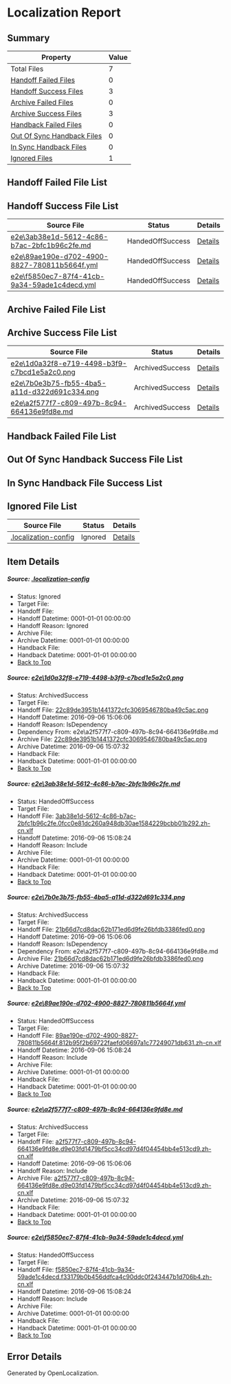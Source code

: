 # <a name='report-top'></a> Localization Report

## Summary
 Property | Value 
 -------- | ----- 
 Total Files | 7
[ Handoff Failed Files ](#handoff-failed-list)| 0
[ Handoff Success Files ](#handoff-success-list)| 3
[ Archive Failed Files ](#archive-failed-list)| 0
[ Archive Success Files ](#archive-success-list)| 3
[ Handback Failed Files ](#handback-failed-list)| 0
[ Out Of Sync Handback Files ](#outofsync-handback-success-list)| 0
[ In Sync Handback Files ](#insync-handback-success-list)| 0
[ Ignored Files ](#ignored-list)| 1

## <a name='handoff-failed-list'></a> Handoff Failed File List

## <a name='handoff-success-list'></a> Handoff Success File List
 Source File | Status | Details 
 ----------- | ------ | ------- 
 [e2e\3ab38e1d-5612-4c86-b7ac-2bfc1b96c2fe.md](https://github.com/OpenLocalizationTestOrg/ol-test0/blob/da80e4e7ef810b3dc8f8dc4e04626d904b669265/e2e/3ab38e1d-5612-4c86-b7ac-2bfc1b96c2fe.md) | HandedOffSuccess | [Details](#373cb1f89b4cd2fa530eab25c589e0c0b8b881ed2)
 [e2e\89ae190e-d702-4900-8827-780811b5664f.yml](https://github.com/OpenLocalizationTestOrg/ol-test0/blob/da80e4e7ef810b3dc8f8dc4e04626d904b669265/e2e/89ae190e-d702-4900-8827-780811b5664f.yml) | HandedOffSuccess | [Details](#140607fe43db0964737af47c6fddede852aba0544)
 [e2e\f5850ec7-87f4-41cb-9a34-59ade1c4decd.yml](https://github.com/OpenLocalizationTestOrg/ol-test0/blob/da80e4e7ef810b3dc8f8dc4e04626d904b669265/e2e/f5850ec7-87f4-41cb-9a34-59ade1c4decd.yml) | HandedOffSuccess | [Details](#c5eb4a3b8a1714e4a71102f6192174afa79422326)

## <a name='archive-failed-list'></a> Archive Failed File List

## <a name='archive-success-list'></a> Archive Success File List
 Source File | Status | Details 
 ----------- | ------ | ------- 
 [e2e\1d0a32f8-e719-4498-b3f9-c7bcd1e5a2c0.png](https://github.com/OpenLocalizationTestOrg/ol-test0/blob/056b972bce379331ad46e2de8a02dfde53647456/e2e/1d0a32f8-e719-4498-b3f9-c7bcd1e5a2c0.png) | ArchivedSuccess | [Details](#22c89de3951b1441372cfc3069546780ba49c5ac1)
 [e2e\7b0e3b75-fb55-4ba5-a11d-d322d691c334.png](https://github.com/OpenLocalizationTestOrg/ol-test0/blob/056b972bce379331ad46e2de8a02dfde53647456/e2e/7b0e3b75-fb55-4ba5-a11d-d322d691c334.png) | ArchivedSuccess | [Details](#21b66d7cd8dac62b171ed6d9fe26bfdb3386fed03)
 [e2e\a2f577f7-c809-497b-8c94-664136e9fd8e.md](https://github.com/OpenLocalizationTestOrg/ol-test0/blob/056b972bce379331ad46e2de8a02dfde53647456/e2e/a2f577f7-c809-497b-8c94-664136e9fd8e.md) | ArchivedSuccess | [Details](#8bea1d9936dbc04b7a9654620b169eb69517295e5)

## <a name='handback-failed-list'></a> Handback Failed File List

## <a name='outofsync-handback-success-list'></a> Out Of Sync Handback Success File List

## <a name='insync-handback-success-list'></a> In Sync Handback File Success List

## <a name='ignored-list'></a> Ignored File List
 Source File | Status | Details 
 ----------- | ------ | ------- 
 [.localization-config](https://github.com/OpenLocalizationTestOrg/ol-test0/blob/da80e4e7ef810b3dc8f8dc4e04626d904b669265/.localization-config) | Ignored | [Details](#3d4f252ac210baf56311d7e97dcc2db10974dbd20)

## Item Details
##### <a name='3d4f252ac210baf56311d7e97dcc2db10974dbd20'></a> Source: [.localization-config](https://github.com/OpenLocalizationTestOrg/ol-test0/blob/da80e4e7ef810b3dc8f8dc4e04626d904b669265/.localization-config)
* Status: Ignored
* Target File: 
* Handoff File: 
* Handoff Datetime: 0001-01-01 00:00:00
* Handoff Reason: Ignored
* Archive File: 
* Archive Datetime: 0001-01-01 00:00:00
* Handback File: 
* Handback Datetime: 0001-01-01 00:00:00
* [Back to Top](#report-top)

##### <a name='22c89de3951b1441372cfc3069546780ba49c5ac1'></a> Source: [e2e\1d0a32f8-e719-4498-b3f9-c7bcd1e5a2c0.png](https://github.com/OpenLocalizationTestOrg/ol-test0/blob/056b972bce379331ad46e2de8a02dfde53647456/e2e/1d0a32f8-e719-4498-b3f9-c7bcd1e5a2c0.png)
* Status: ArchivedSuccess
* Target File: 
* Handoff File: [22c89de3951b1441372cfc3069546780ba49c5ac.png](https://github.com/OpenLocalizationTestOrg/ol-test0-handoff/blob/b52f449f8936a722a48ef05fa2e9057b8f0e1dc7/ol-handoff/OpenLocalizationTestOrg/ol-test0-zhcn/ci/ht/22c89de3951b1441372cfc3069546780ba49c5ac.png)
* Handoff Datetime: 2016-09-06 15:06:06
* Handoff Reason: IsDependency
* Dependency From: e2e\a2f577f7-c809-497b-8c94-664136e9fd8e.md
* Archive File: [22c89de3951b1441372cfc3069546780ba49c5ac.png](https://github.com/OpenLocalizationTestOrg/ol-test0-handoff/blob/cba4fefd2b5426a0520ef7ea66916d37aa06e38f/ol-archive/OpenLocalizationTestOrg/ol-test0-zhcn/ci/ht/22c89de3951b1441372cfc3069546780ba49c5ac.png)
* Archive Datetime: 2016-09-06 15:07:32
* Handback File: 
* Handback Datetime: 0001-01-01 00:00:00
* [Back to Top](#report-top)

##### <a name='373cb1f89b4cd2fa530eab25c589e0c0b8b881ed2'></a> Source: [e2e\3ab38e1d-5612-4c86-b7ac-2bfc1b96c2fe.md](https://github.com/OpenLocalizationTestOrg/ol-test0/blob/da80e4e7ef810b3dc8f8dc4e04626d904b669265/e2e/3ab38e1d-5612-4c86-b7ac-2bfc1b96c2fe.md)
* Status: HandedOffSuccess
* Target File: 
* Handoff File: [3ab38e1d-5612-4c86-b7ac-2bfc1b96c2fe.0fcc0e81dc260a948db30ae1584229bcbb01b292.zh-cn.xlf](https://github.com/OpenLocalizationTestOrg/ol-test0-handoff/blob/a6339540a6c4b8337eea0c1b191a74f3908422c7/ol-handoff/OpenLocalizationTestOrg/ol-test0-zhcn/ci/ht/3ab38e1d-5612-4c86-b7ac-2bfc1b96c2fe.0fcc0e81dc260a948db30ae1584229bcbb01b292.zh-cn.xlf)
* Handoff Datetime: 2016-09-06 15:08:24
* Handoff Reason: Include
* Archive File: 
* Archive Datetime: 0001-01-01 00:00:00
* Handback File: 
* Handback Datetime: 0001-01-01 00:00:00
* [Back to Top](#report-top)

##### <a name='21b66d7cd8dac62b171ed6d9fe26bfdb3386fed03'></a> Source: [e2e\7b0e3b75-fb55-4ba5-a11d-d322d691c334.png](https://github.com/OpenLocalizationTestOrg/ol-test0/blob/056b972bce379331ad46e2de8a02dfde53647456/e2e/7b0e3b75-fb55-4ba5-a11d-d322d691c334.png)
* Status: ArchivedSuccess
* Target File: 
* Handoff File: [21b66d7cd8dac62b171ed6d9fe26bfdb3386fed0.png](https://github.com/OpenLocalizationTestOrg/ol-test0-handoff/blob/b52f449f8936a722a48ef05fa2e9057b8f0e1dc7/ol-handoff/OpenLocalizationTestOrg/ol-test0-zhcn/ci/ht/21b66d7cd8dac62b171ed6d9fe26bfdb3386fed0.png)
* Handoff Datetime: 2016-09-06 15:06:06
* Handoff Reason: IsDependency
* Dependency From: e2e\a2f577f7-c809-497b-8c94-664136e9fd8e.md
* Archive File: [21b66d7cd8dac62b171ed6d9fe26bfdb3386fed0.png](https://github.com/OpenLocalizationTestOrg/ol-test0-handoff/blob/cba4fefd2b5426a0520ef7ea66916d37aa06e38f/ol-archive/OpenLocalizationTestOrg/ol-test0-zhcn/ci/ht/21b66d7cd8dac62b171ed6d9fe26bfdb3386fed0.png)
* Archive Datetime: 2016-09-06 15:07:32
* Handback File: 
* Handback Datetime: 0001-01-01 00:00:00
* [Back to Top](#report-top)

##### <a name='140607fe43db0964737af47c6fddede852aba0544'></a> Source: [e2e\89ae190e-d702-4900-8827-780811b5664f.yml](https://github.com/OpenLocalizationTestOrg/ol-test0/blob/da80e4e7ef810b3dc8f8dc4e04626d904b669265/e2e/89ae190e-d702-4900-8827-780811b5664f.yml)
* Status: HandedOffSuccess
* Target File: 
* Handoff File: [89ae190e-d702-4900-8827-780811b5664f.812b95f2b69722faefd06697a1c77249071db631.zh-cn.xlf](https://github.com/OpenLocalizationTestOrg/ol-test0-handoff/blob/a6339540a6c4b8337eea0c1b191a74f3908422c7/ol-handoff/OpenLocalizationTestOrg/ol-test0-zhcn/ci/ht/89ae190e-d702-4900-8827-780811b5664f.812b95f2b69722faefd06697a1c77249071db631.zh-cn.xlf)
* Handoff Datetime: 2016-09-06 15:08:24
* Handoff Reason: Include
* Archive File: 
* Archive Datetime: 0001-01-01 00:00:00
* Handback File: 
* Handback Datetime: 0001-01-01 00:00:00
* [Back to Top](#report-top)

##### <a name='8bea1d9936dbc04b7a9654620b169eb69517295e5'></a> Source: [e2e\a2f577f7-c809-497b-8c94-664136e9fd8e.md](https://github.com/OpenLocalizationTestOrg/ol-test0/blob/056b972bce379331ad46e2de8a02dfde53647456/e2e/a2f577f7-c809-497b-8c94-664136e9fd8e.md)
* Status: ArchivedSuccess
* Target File: 
* Handoff File: [a2f577f7-c809-497b-8c94-664136e9fd8e.d9e03fd1479bf5cc34cd97d4f04454bb4e513cd9.zh-cn.xlf](https://github.com/OpenLocalizationTestOrg/ol-test0-handoff/blob/b52f449f8936a722a48ef05fa2e9057b8f0e1dc7/ol-handoff/OpenLocalizationTestOrg/ol-test0-zhcn/ci/ht/a2f577f7-c809-497b-8c94-664136e9fd8e.d9e03fd1479bf5cc34cd97d4f04454bb4e513cd9.zh-cn.xlf)
* Handoff Datetime: 2016-09-06 15:06:06
* Handoff Reason: Include
* Archive File: [a2f577f7-c809-497b-8c94-664136e9fd8e.d9e03fd1479bf5cc34cd97d4f04454bb4e513cd9.zh-cn.xlf](https://github.com/OpenLocalizationTestOrg/ol-test0-handoff/blob/cba4fefd2b5426a0520ef7ea66916d37aa06e38f/ol-archive/OpenLocalizationTestOrg/ol-test0-zhcn/ci/ht/a2f577f7-c809-497b-8c94-664136e9fd8e.d9e03fd1479bf5cc34cd97d4f04454bb4e513cd9.zh-cn.xlf)
* Archive Datetime: 2016-09-06 15:07:32
* Handback File: 
* Handback Datetime: 0001-01-01 00:00:00
* [Back to Top](#report-top)

##### <a name='c5eb4a3b8a1714e4a71102f6192174afa79422326'></a> Source: [e2e\f5850ec7-87f4-41cb-9a34-59ade1c4decd.yml](https://github.com/OpenLocalizationTestOrg/ol-test0/blob/da80e4e7ef810b3dc8f8dc4e04626d904b669265/e2e/f5850ec7-87f4-41cb-9a34-59ade1c4decd.yml)
* Status: HandedOffSuccess
* Target File: 
* Handoff File: [f5850ec7-87f4-41cb-9a34-59ade1c4decd.f33179b0b456ddfca4c90ddc0f243447b1d706b4.zh-cn.xlf](https://github.com/OpenLocalizationTestOrg/ol-test0-handoff/blob/a6339540a6c4b8337eea0c1b191a74f3908422c7/ol-handoff/OpenLocalizationTestOrg/ol-test0-zhcn/ci/ht/f5850ec7-87f4-41cb-9a34-59ade1c4decd.f33179b0b456ddfca4c90ddc0f243447b1d706b4.zh-cn.xlf)
* Handoff Datetime: 2016-09-06 15:08:24
* Handoff Reason: Include
* Archive File: 
* Archive Datetime: 0001-01-01 00:00:00
* Handback File: 
* Handback Datetime: 0001-01-01 00:00:00
* [Back to Top](#report-top)


## Error Details

Generated by OpenLocalization.
